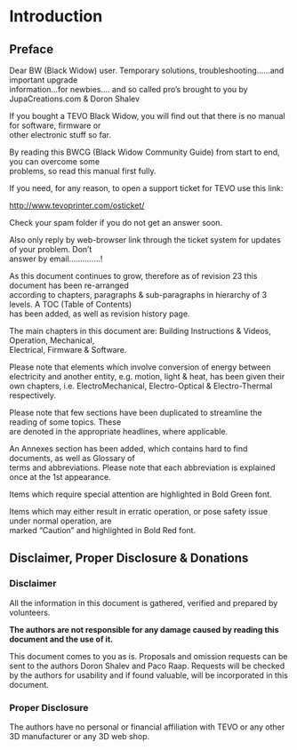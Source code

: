 # Introduction

## Preface

Dear BW \(Black Widow\) user. Temporary solutions, troubleshooting……and important upgrade  
 information…for newbies…. and so called pro’s brought to you by JupaCreations.com & Doron Shalev

If you bought a TEVO Black Widow, you will find out that there is no manual for software, firmware or  
 other electronic stuff so far.

By reading this BWCG \(Black Widow Community Guide\) from start to end, you can overcome some  
 problems, so read this manual first fully.

If you need, for any reason, to open a support ticket for TEVO use this link:

[http://www.tevoprinter.com/osticket/      
](http://www.tevoprinter.com/osticket/)

Check your spam folder if you do not get an answer soon.

Also only reply by web-browser link through the ticket system for updates of your problem. Don’t  
 answer by email…………..!

As this document continues to grow, therefore as of revision 23 this document has been re-arranged  
 according to chapters, paragraphs & sub-paragraphs in hierarchy of 3 levels. A TOC \(Table of Contents\)  
 has been added, as well as revision history page.

The main chapters in this document are: Building Instructions & Videos, Operation, Mechanical,  
 Electrical, Firmware & Software.

Please note that elements which involve conversion of energy between  
 electricity and another entity, e.g. motion, light & heat, has been given their own chapters, i.e. ElectroMechanical, Electro-Optical & Electro-Thermal respectively.

Please note that few sections have been duplicated to streamline the reading of some topics. These  
 are denoted in the appropriate headlines, where applicable.

An Annexes section has been added, which contains hard to find documents, as well as Glossary of  
 terms and abbreviations. Please note that each abbreviation is explained once at the 1st appearance.

Items which require special attention are highlighted in Bold Green font.

Items which may either result in erratic operation, or pose safety issue under normal operation, are  
 marked “Caution” and highlighted in Bold Red font.

## Disclaimer, Proper Disclosure & Donations

### Disclaimer

All the information in this document is gathered, verified and prepared by volunteers.

**The authors are not responsible for any damage caused by reading this document and the use  of it.**

This document comes to you as is. Proposals and omission requests can be sent to the authors Doron Shalev and Paco Raap. Requests will be checked by the authors for usability and if found valuable, will be incorporated in this document.

### Proper Disclosure

The authors have no personal or financial affiliation with TEVO or any other 3D manufacturer or any 3D web shop.


